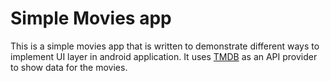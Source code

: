 # Simple Movies app
This is a simple movies app that is written to demonstrate different ways to implement UI layer in android application.
It uses [TMDB](https://www.themoviedb.org/) as an API provider to show data for the movies.